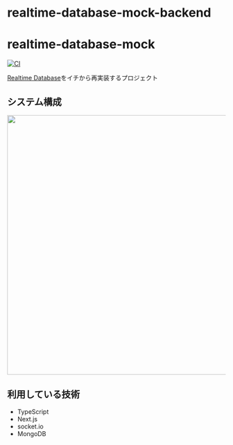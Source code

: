 # realtime-database-mock-backend
# realtime-database-mock

[![CI](https://github.com/k2font/realtime-database-mock/actions/workflows/ci.yml/badge.svg?branch=main)](https://github.com/k2font/realtime-database-mock/actions/workflows/ci.yml)

[Realtime Database](https://firebase.google.com/docs/database?hl=ja)をイチから再実装するプロジェクト

## システム構成

<img src="./_docs/_system.png" width=600>

## 利用している技術
- TypeScript
- Next.js
- socket.io
- MongoDB